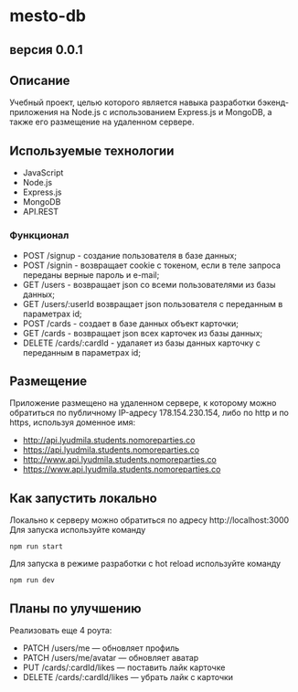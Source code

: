 # mesto-db
## версия 0.0.1

## Описание
Учебный проект, целью которого является навыка разработки бэкенд-приложения на Node.js с использованием Express.js и MongoDB, а также его размещение на удаленном сервере.

## Используемые технологии
- JavaScript
- Node.js
- Express.js
- MongoDB
- API.REST

### Функционал
- POST /signup - создание пользователя в базе данных;
- POST /signin - возвращает cookie с токеном, если в теле запроса переданы верные пароль и e-mail;
- GET /users - возвращает json со всеми пользователями из базы данных;
- GET /users/:userId возвращает json пользователя с переданным в параметрах id;
- POST /cards - создает в базе данных объект карточки;
- GET /cards - возвращает json всех карточек из базы данных;
- DELETE /cards/:cardId - удалаяет из базы данных карточку с переданным в параметрах id;

## Размещение
Приложение размещено на удаленном сервере, к которому можно обратиться по публичному IP-адресу 178.154.230.154, либо по http и по https, используя доменное имя:
- http://api.lyudmila.students.nomoreparties.co
- https://api.lyudmila.students.nomoreparties.co
- http://www.api.lyudmila.students.nomoreparties.co
- https://www.api.lyudmila.students.nomoreparties.co

## Как запустить локально
Локально к серверу можно обратиться по адресу http://localhost:3000
Для запуска используйте команду 
```
npm run start
```
Для запуска в режиме разработки с hot reload используйте команду 
```
npm run dev
```

## Планы по улучшению
Реализовать еще 4 роута:
- PATCH /users/me — обновляет профиль
- PATCH /users/me/avatar — обновляет аватар
- PUT /cards/:cardId/likes — поставить лайк карточке
- DELETE /cards/:cardId/likes — убрать лайк с карточки
